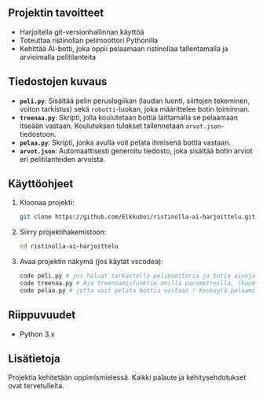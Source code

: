 ## Projektin tavoitteet

- Harjoitella git-versionhallinnan käyttöä
- Toteuttaa ristinollan pelimoottori Pythonilla
- Kehittää AI-botti, joka oppii pelaamaan ristinollaa tallentamalla ja arvioimalla pelitilanteita

## Tiedostojen kuvaus

- **`peli.py`**: Sisältää pelin peruslogiikan (laudan luonti, siirtojen tekeminen, voiton tarkistus) sekä `robotti`-luokan, joka määrittelee botin toiminnan.
- **`treenaa.py`**: Skripti, jolla koulutetaan bottia laittamalla se pelaamaan itseään vastaan. Koulutuksen tulokset tallennetaan `arvot.json`-tiedostoon.
- **`pelaa.py`**: Skripti, jonka avulla voit pelata ihmisenä bottia vastaan.
- **`arvot.json`**: Automaattisesti generoitu tiedosto, joka sisältää botin arviot eri pelitilanteiden arvoista.

## Käyttöohjeet

1. Kloonaa projekti:
    ```bash
    git clone https://github.com/Elkkuboi/ristinolla-ai-harjoittelu.git
    ```
2. Siirry projektihakemistoon:
    ```bash
    cd ristinolla-ai-harjoittelu
    ```
3. Avaa projektin näkymä (jos käytät vscodea):
    ```bash
    code peli.py # jos haluat tarkastella pelimoottoria ja botin aivoja
    code treenaa.py # Aja treenaamisfunktio omilla parametreilla, (huom: laita korkeat epsilon ja oppimisnopeus alkuun)
    code pelaa.py # jotta voit pelata bottia vastaan ! Keskeytä pelaaminen antamalla vuorollasi "10"
    ```

## Riippuvuudet

- Python 3.x

## Lisätietoja

Projektia kehitetään oppimismielessä. Kaikki palaute ja kehitysehdotukset ovat tervetulleita.
